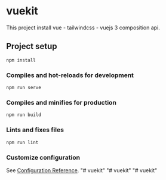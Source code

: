 # vuekit
This project install vue - tailwindcss - vuejs 3 composition api.

## Project setup
```
npm install
```

### Compiles and hot-reloads for development
```
npm run serve
```

### Compiles and minifies for production
```
npm run build
```

### Lints and fixes files
```
npm run lint
```

### Customize configuration
See [Configuration Reference](https://cli.vuejs.org/config/).
"# vuekit" 
"# vuekit" 
"# vuekit" 

